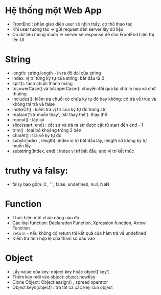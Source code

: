 # Hệ thống một Web App

- FrontEnd : phần giao diện user sẽ nhìn thấy, có thể thao tác
- Khi user tương tác => gửi request đến server lấy dữ liệu
- Có dữ liệu mong muốn => server sẽ response để cho FrontEnd hiện thị lên UI

# String

- length: string.length - in ra độ dài của string
- index: vị trí từng ký tự của string. bắt đầu từ 0
- split(): tách chuỗi thành mảng
- toLowerCase() và toUpperCase(): chuyển đổi qua lại chữ in hoa và chữ thường
- includes(): kiểm tra chuỗi có chứa ký tự đó hay không: có trả về true và không thì trả về false
- indexOf() : kiểm tra vị trí của ký tự đó trong str
- replace('str muốn thay', 'str thay thế'): thay thế
- repeat() : lặp lại
- slice(start, end) : cắt str và trả ra str được cắt từ start đến end - 1
- trim() : loại bỏ khoảng trống 2 bên
- charAt() : trả về ký tự đó
- substr(index , length): index vị trí bắt đầu lấy, length số lượng ký tự muốn lấy
- substring(index, end) : index vị trí bắt đầu, end vị trí kết thúc

# truthy và falsy:

- falsy bao gồm: 0 , ' ', false, undefined, null, NaN

# Function

- Thực hiện một chức năng nào đó
- Các loại function: Declaration Function, Xpression function, Arrow Function
- `return` - nếu không có return thì kết quả của hàm trả về undefined
- Kiểm tra tính hợp lệ của tham số đầu vào

# Object

- Lấy value của key: object.key hoặc object['key']
- Thêm key mới vào object: object.newKey
- Clone Object: Object.assign() , spread operator
- Object.keys(object) : trả tất cả các key của object
